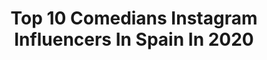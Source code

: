 ---
title: Top 10 Comedians Instagram Influencers In Spain In 2020
description: >-
  Find top comedians Instagram influencers in Spain in 2020. Most popular hashtags: #comedia #cuarentena #photooftheday #quedateencasa.
platform: Instagram
profiles:
  - username: "asaaribibang"
    fullname: >-
      Asaari Bibang Ngui
    location: "Spain"
    followers: 5216
    engagement: 766
    commentsToLikes: 0.048900
    id: ck5zkf2jfjd8c0i14x902khs9
    verified: false
    hashtags: "#tbt, #grabando, #yo, #cachimbas"
  - username: "diegomatteus"
    fullname: >-
      Diego Mateus
    location: "Spain"
    followers: 117696
    engagement: 200
    commentsToLikes: 0.017927
    id: ck5pwh95pmsgw0i112iordkub
    verified: true
    hashtags: "#tomatutomate, #standupcomedy, #rockalparque, #concierto"
  - username: "txabifranquesa"
    fullname: >-
      Txabi Franquesa
    location: "Spain"
    followers: 14438
    engagement: 342
    commentsToLikes: 0.100534
    id: ck0vyu7fv5sre0i19m71copxm
    verified: false
    hashtags: "#escoc, #training, #medicina, #bukkakevital"
  - username: "manuelsilvah"
    fullname: >-
      ManuelSilvaH
    location: "Spain"
    followers: 350464
    engagement: 172
    commentsToLikes: 0.019107
    id: ck0vxcgxvy7u90i19o98s1r5k
    verified: false
    hashtags: "#tbt, #mam, #vangoghdos, #brokebackberas"
  - username: "shon.faye"
    fullname: >-
      Shon Faye
    location: "Spain"
    followers: 13868
    engagement: 640
    commentsToLikes: 0.018264
    id: ck55ki0hzzchf0i111b6ln8l4
    verified: false
    hashtags: "#dontfuckwithme, #coronadiaries"
  - username: "bruffinelli"
    fullname: >-
      RUFFINELLI
    location: "Spain"
    followers: 33947
    engagement: 101
    commentsToLikes: 0.076490
    id: ck8t0olsmspwk0j781xtc9v5v
    verified: false
    hashtags: "#mujerescomediantes, #comedialatina, #humor, #bruffiworkshop"
  - username: "officialgeegee"
    fullname: >-
      Gee Gee 🇦🇱🇲🇪🇮🇹
    location: "Spain"
    followers: 10179
    engagement: 759
    commentsToLikes: 0.058809
    id: ck5zqc1ddubtr0i143txdf1yh
    verified: false
    hashtags: "#myownvibe, #happiness, #event, #winner"
  - username: "sebastian_utreras"
    fullname: >-
      Ｓｅｂａｓｔｉａｎ   Ｕｔｒｅｒａｓ
    location: "Spain"
    followers: 16443
    engagement: 232
    commentsToLikes: 0.018696
    id: ck0w5gyk73lhb0i19cflht4sv
    verified: false
    hashtags: "#oasis, #portraits, #mariohamuy, #felipeavellosuazo"
  - username: "70_fraaan"
    fullname: >-
      🎬Franco Gomez (tiktoker)
    location: "Spain"
    followers: 53561
    engagement: 1167
    commentsToLikes: 0.023759
    id: ck8weneuiebk60j78pzze0q2s
    verified: false
    hashtags: "#robo, #badbunny, #chiste, #mamaelculo"
  - username: "marko_family"
    fullname: >-
      Ay No Tú Familia❤
    location: "Spain"
    followers: 138012
    engagement: 447
    commentsToLikes: 0.028461
    id: ck8t41oqq571w0j78hxi4a9oh
    verified: false
    hashtags: "#guaido, #puntofijo, #reiressano, #coronavirus"
---